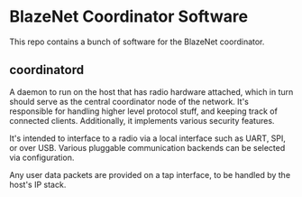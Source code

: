 # BlazeNet Coordinator Software
This repo contains a bunch of software for the BlazeNet coordinator.

## coordinatord
A daemon to run on the host that has radio hardware attached, which in turn should serve as the central coordinator node of the network. It's responsible for handling higher level protocol stuff, and keeping track of connected clients. Additionally, it implements various security features.

It's intended to interface to a radio via a local interface such as UART, SPI, or over USB. Various pluggable communication backends can be selected via configuration.

Any user data packets are provided on a tap interface, to be handled by the host's IP stack.
